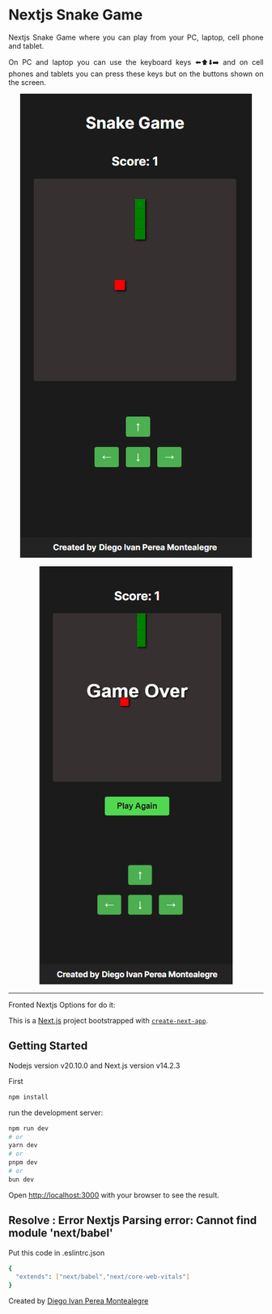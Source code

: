 # Nextjs Snake Game

<p align="justify">
Nextjs Snake Game  where you can play from your PC, laptop, cell phone and tablet.
</p>

<p align="justify">
On PC and laptop you can use the keyboard keys ⬅️⬆️⬇️➡️ and on cell phones and tablets you can press these keys but on the buttons shown on the screen.
</p>

<p align="center">
  <img src="README-images/snakegame.PNG" alt="Step1">
</p>

<p align="center">
  <img src="README-images/gameover.PNG" alt="Step2">
</p>


-----

Fronted Nextjs Options for do it:

This is a [Next.js](https://nextjs.org/) project bootstrapped with [`create-next-app`](https://github.com/vercel/next.js/tree/canary/packages/create-next-app).

## Getting Started
Nodejs version v20.10.0 and Next.js version v14.2.3 

First
```bash
npm install
```
run the development server:

```bash
npm run dev
# or
yarn dev
# or
pnpm dev
# or
bun dev
```

Open [http://localhost:3000](http://localhost:3000) with your browser to see the result.

## Resolve : Error Nextjs Parsing error: Cannot find module 'next/babel'

Put this code in .eslintrc.json 
```bash
{
  "extends": ["next/babel","next/core-web-vitals"]
}
```


Created by [Diego Ivan Perea Montealegre](https://github.com/diegoperea20)